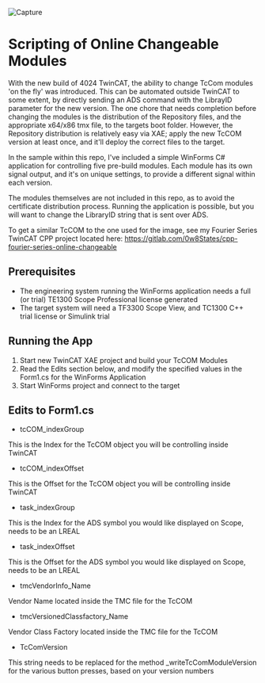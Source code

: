 ![Capture](./Pics/Capture.gif)



# Scripting of Online Changeable Modules

With the new build of 4024 TwinCAT, the ability to change TcCom modules 'on the fly' was introduced. This can be automated outside TwinCAT to some extent, by directly sending an ADS command with the LibrayID parameter for the new version. The one chore that needs completion before changing the modules is the distribution of the Repository files, and the appropriate x64/x86 tmx file, to the targets boot folder. However, the Repository distribution is relatively easy via XAE; apply the new TcCOM version at least once, and it'll deploy the correct files to the target.

In the sample within this repo, I've included a simple WinForms C# application for controlling five pre-build modules. Each module has its own signal output, and it's on unique settings, to provide a different signal within each version.

The modules themselves are not included in this repo, as to avoid the certificate distribution process. Running the application is possible, but you will want to change the LibraryID string that is sent over ADS. 

To get a similar TcCOM to the one used for the image, see my Fourier Series TwinCAT CPP project located here: https://gitlab.com/0w8States/cpp-fourier-series-online-changeable
## Prerequisites

* The engineering system running the WinForms application needs a full (or trial) TE1300 Scope Professional license generated
* The target system will need a TF3300 Scope View, and TC1300 C++ trial license or Simulink trial

## Running the App

1. Start new TwinCAT XAE project and build your TcCOM Modules
2. Read the Edits section below, and modify the specified values in the Form1.cs for the WinForms Application
3. Start WinForms project and connect to the target

## Edits to Form1.cs

* tcCOM_indexGroup

This is the Index for the TcCOM object you will be controlling inside TwinCAT    

* tcCOM_indexOffset

This is the Offset for the TcCOM object you will be controlling inside TwinCAT

* task_indexGroup

This is the Index for the ADS symbol you would like displayed on Scope, needs to be an LREAL

* task_indexOffset

This is the Offset for the ADS symbol you would like displayed on Scope, needs to be an LREAL

* tmcVendorInfo_Name

Vendor Name located inside the TMC file for the TcCOM

* tmcVersionedClassfactory_Name

Vendor Class Factory located inside the TMC file for the TcCOM

* TcComVersion

This string needs to be replaced for the method _writeTcComModuleVersion for the various button presses, based on your version numbers